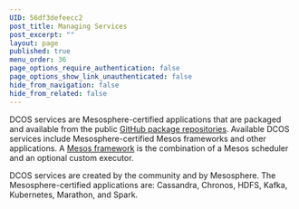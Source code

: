 ```yaml
---
UID: 56df3defeecc2
post_title: Managing Services
post_excerpt: ""
layout: page
published: true
menu_order: 36
page_options_require_authentication: false
page_options_show_link_unauthenticated: false
hide_from_navigation: false
hide_from_related: false
---
```

<p>DCOS services are Mesosphere-certified applications that are packaged and available from the public <a href="/administration/universe/">GitHub package repositories</a>. Available DCOS services include Mesosphere-certified Mesos frameworks and other applications. A <a href="http://mesos.apache.org/documentation/latest/frameworks/">Mesos framework</a> is the combination of a Mesos scheduler and an optional custom executor.</p>

<p>DCOS services are created by the community and by Mesosphere. The Mesosphere-certified applications are: Cassandra, Chronos, HDFS, Kafka, Kubernetes, Marathon, and Spark.</p>